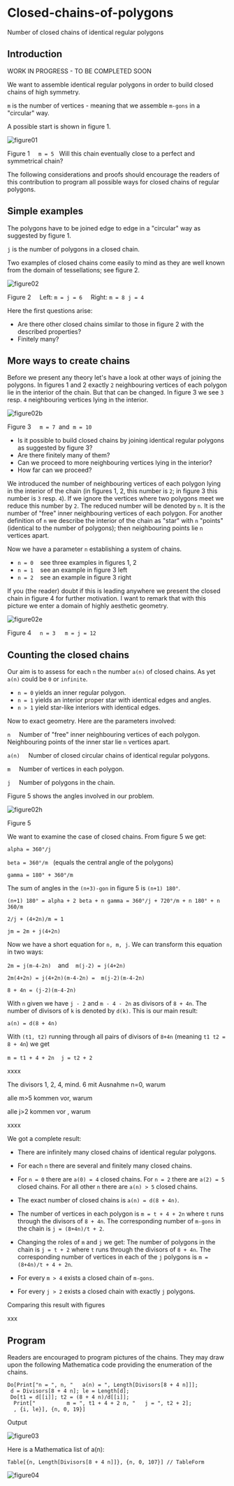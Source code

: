 # Closed-chains-of-polygons
Number of closed chains of identical regular polygons

## Introduction

WORK IN PROGRESS - TO BE COMPLETED SOON

We want to assemble identical regular polygons in order to build closed chains of high symmetry.

`m` is the number of vertices - meaning that we assemble `m-gons` in a "circular" way.

A possible start is shown in figure 1.

![figure01](https://github.com/maboerg/Closed-chains-of-polygons/assets/88709288/1813d65b-7c50-4dc1-bba9-de354c39c31d)

Figure 1&nbsp;&nbsp;&nbsp;&nbsp;&nbsp;`m = 5`&nbsp;&nbsp; Will this chain eventually close to a perfect and symmetrical chain?

The following considerations and proofs should encourage the readers of this contribution to program all possible ways for closed chains of regular polygons.

## Simple examples

The polygons have to be joined edge to edge in a "circular" way as suggested by figure 1.

`j` is the number of polygons in a closed chain.

Two examples of closed chains come easily to mind as they are well known from the domain of tessellations; see figure 2.

![figure02](https://github.com/maboerg/Closed-chains-of-polygons/assets/88709288/d4b2eb65-1436-4163-9e90-f29f7fca8dcc)

Figure 2&nbsp;&nbsp;&nbsp;&nbsp;&nbsp;Left:&nbsp;`m = j = 6`&nbsp;&nbsp;&nbsp;&nbsp;&nbsp;Right:&nbsp;`m = 8`&nbsp;&nbsp;`j = 4`

Here the first questions arise:
- Are there other closed chains similar to those in figure 2 with the described properties?
- Finitely many?

## More ways to create chains

Before we present any theory let's have a look at other ways of joining the polygons. In figures 1 and 2 exactly `2` neighbouring vertices of each polygon lie in the interior of the chain. But that can be changed. In figure 3 we see `3` resp. `4` neighbouring vertices lying in the interior.

![figure02b](https://github.com/maboerg/Closed-chains-of-polygons/assets/88709288/57606683-d43d-4c21-98e1-f14bcf2cb531)

Figure 3&nbsp;&nbsp;&nbsp;&nbsp;&nbsp;`m = 7`&nbsp;&nbsp;and&nbsp;&nbsp;`m = 10`

- Is it possible to build closed chains by joining identical regular polygons as suggested by figure 3?
- Are there finitely many of them?
- Can we proceed to more neighbouring vertices lying in the interior?
- How far can we proceed?
  
We introduced the number of neighbouring vertices of each polygon lying in the interior of the chain (in figures 1, 2, this number is `2`; in figure 3 this number is `3` resp. `4`). If we ignore the vertices where two polygons meet we reduce this number by `2`. The reduced number will be denoted by `n`. It is the number of "free" inner neighbouring vertices of each polygon. For another definition of `n` we describe the interior of the chain as "star" with `n` "points" (identical to the number of polygons); then neighbouring points lie `n` vertices apart.

Now we have a parameter `n` establishing a system of chains. 

- `n = 0`&nbsp;&nbsp;&nbsp;&nbsp;see three examples in figures 1, 2
- `n = 1`&nbsp;&nbsp;&nbsp;&nbsp;see an example in figure 3 left
- `n = 2`&nbsp;&nbsp;&nbsp;&nbsp;see an example in figure 3 right

If you (the reader) doubt if this is leading anywhere we present the closed chain in figure 4 for further motivation. I want to remark that with this picture we enter a domain of highly aesthetic geometry.

![figure02e](https://github.com/maboerg/Closed-chains-of-polygons/assets/88709288/86325691-f641-4227-887f-f210b5cdca06)

Figure 4&nbsp;&nbsp;&nbsp;&nbsp;&nbsp;`n = 3   m = j = 12`

## Counting the closed chains

Our aim is to assess for each `n` the number `a(n)` of closed chains. As yet `a(n)` could be `0` or `infinite`.

- `n = 0` yields an inner regular polygon.
- `n = 1` yields an interior proper star with identical edges and angles.
- `n > 1` yield star-like interiors with identical edges.

Now to exact geometry. Here are the parameters involved:

`n`&nbsp;&nbsp;&nbsp;&nbsp;&nbsp;Number of "free" inner neighbouring vertices of each polygon. Neighbouring points of the inner star lie `n` vertices apart.

`a(n)`&nbsp;&nbsp;&nbsp;&nbsp;&nbsp;Number of closed circular chains of identical regular polygons.

`m`&nbsp;&nbsp;&nbsp;&nbsp;&nbsp;Number of vertices in each polygon.

`j`&nbsp;&nbsp;&nbsp;&nbsp;&nbsp;Number of polygons in the chain.

Figure 5 shows the angles involved in our problem.

![figure02h](https://github.com/maboerg/Closed-chains-of-polygons/assets/88709288/f1d5c28b-d545-4394-94f9-b7fc035ee257)

Figure 5

We want to examine the case of closed chains. From figure 5 we get:

`alpha = 360°/j`

`beta = 360°/m` &nbsp;&nbsp;(equals the central angle of the polygons)

`gamma = 180° + 360°/m`

The sum of angles in the `(n+3)-gon` in figure 5 is `(n+1) 180°`.

`(n+1) 180° = alpha + 2 beta + n gamma = 360°/j + 720°/m + n 180° + n 360/m`

`2/j + (4+2n)/m = 1`

`jm = 2m + j(4+2n)`

Now we have a short equation for `n, m, j`. We can transform this equation in two ways:

`2m = j(m-4-2n)`&nbsp;&nbsp;&nbsp;&nbsp;and&nbsp;&nbsp;&nbsp;&nbsp;`m(j-2) = j(4+2n)`

`2m(4+2n) = j(4+2n)(m-4-2n) =  m(j-2)(m-4-2n)`

`8 + 4n = (j-2)(m-4-2n)`

With `n` given we have `j - 2` and `m - 4 - 2n` as divisors of `8 + 4n`. The number of divisors of `k` is denoted by `d(k)`.
This is our main result:

`a(n) = d(8 + 4n)`

With `(t1, t2)` running through all pairs of divisors of `8+4n` (meaning `t1 t2 = 8 + 4n`) we get

`m = t1 + 4 + 2n`&nbsp;&nbsp;&nbsp;&nbsp;`j = t2 + 2`

xxxx

The divisors 1, 2, 4, 
mind. 6 mit Ausnahme n=0, warum

alle m>5 kommen vor, warum

alle j>2 kommen vor , warum

xxxx

We got a complete result:

- There are infinitely many closed chains of identical regular polygons.

- For each `n` there are several and finitely many closed chains.

- For `n = 0` there are `a(0) = 4` closed chains. For `n = 2` there are `a(2) = 5` closed chains. For all other `n` there are `a(n) > 5` closed chains.

- The exact number of closed chains is `a(n) = d(8 + 4n)`.

- The number of vertices in each polygon is `m = t + 4 + 2n` where `t` runs through the divisors of `8 + 4n`. The corresponding number of `m-gons` in the chain is `j = (8+4n)/t + 2`.

- Changing the roles of `m` and `j` we get: The number of polygons in the chain is `j = t + 2` where `t` runs through the divisors of `8 + 4n`. The corresponding number of vertices in each of the `j` polygons is `m = (8+4n)/t + 4 + 2n`.

- For every `m > 4` exists a closed chain of `m-gons`.

- For every `j > 2` exists a closed chain with exactly `j` polygons.




Comparing this result with figures

xxx



## Program

Readers are encouraged to program pictures of the chains. They may draw upon the following Mathematica code providing the enumeration of the chains.

```
Do[Print["n = ", n, "   a(n) = ", Length[Divisors[8 + 4 n]]]; 
 d = Divisors[8 + 4 n]; le = Length[d];
 Do[t1 = d[[i]]; t2 = (8 + 4 n)/d[[i]]; 
  Print["          m = ", t1 + 4 + 2 n, "   j = ", t2 + 2];
  , {i, le}], {n, 0, 19}]
 ``` 

Output

![figure03](https://github.com/maboerg/Closed-chains-of-polygons/assets/88709288/0e428ba5-7986-40cd-b8fa-e3c4cd8be78a)

Here is a Mathematica list of a(n):

```
Table[{n, Length[Divisors[8 + 4 n]]}, {n, 0, 107}] // TableForm
```

![figure04](https://github.com/maboerg/Closed-chains-of-polygons/assets/88709288/463cf555-42b3-44ee-a486-c1fb20635833)


